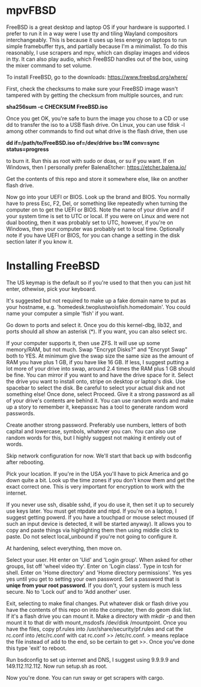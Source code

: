 # mpvFBSD
FreeBSD is a great desktop and laptop OS if your hardware is supported.
I prefer to run it in a way were I use tty and tiling Wayland compositors interchangeably. This is because it uses up less energy on laptops to run simple framebuffer ttys, and partially because I'm a minimalist. To do this reasonably, I use scrapers and mpv, which can display images and videos in tty. It can also play audio, which FreeBSD handles out of the box, using the mixer command to set volume.

To install FreeBSD, go to the downloads: https://www.freebsd.org/where/

First, check the checksums to make sure your FreeBSD image wasn't tampered with by getting the checksum from multiple sources, and run: 

**sha256sum -c CHECKSUM FreeBSD.iso**

Once you get OK, you're safe to burn the image you chose to a CD or use dd to transfer the iso to a USB flash drive. On Linux, you can use fdisk -l among other commands to find out what drive is the flash drive, then use

**dd if=/path/to/FreeBSD.iso of=/dev/drive bs=1M conv=sync status=progress**

to burn it. Run this as root with sudo or doas, or su if you want.
If on Windows, then I personally prefer BalenaEtcher: https://etcher.balena.io/

Get the contents of this repo and store it somewhere else, like on another flash drive.

Now go into your UEFI or BIOS. Look up the brand and BIOS. You normally have to press Esc, F2, Del, or something like repeatedly when turning the computer on to get the UEFI or BIOS. Note the name of your drive and if your system time is set to UTC or local. If you were on Linux and were not dual booting, then it was probably set to UTC, however, if you're on Windows, then your computer was probably set to local time.
Optionally note if you have UEFI or BIOS, for you can change a setting in the disk section later if you know it.

# Installing FreeBSD

The US keymap is the default so if you're used to that then you can just hit enter, othewise, pick your keyboard.

It's suggested but not required to make up a fake domain name to put as your hostname, e.g. 'homedesk.twoplustwoisfish.homedomain'. You could name your computer a simple 'fish' if you want.

Go down to ports and select it. Once you do this kernel-dbg, lib32, and ports should all show an asterisk (*). If you want, you can also select src.

If your computer supports it, then use ZFS. It will use up some memory/RAM, but not much. Swap "Encrypt Disks?" and "Encrypt Swap" both to YES. At minimum give the swap size the same size as the amount of RAM you have plus 1 GB, if you have like 16 GB. If less, I suggest putting a lot more of your drive into swap, around 2.4 times the RAM plus 1 GB should be fine. You can mirror if you want to and have the drive space for it.
Select the drive you want to install onto, stripe on desktop or laptop's disk. Use spacebar to select the disk. Be careful to select your actual disk and not something else! Once done, select Proceed. Give it a strong password as all of your drive's contents are behind it. You can use random words and make up a story to remember it, keepassxc has a tool to generate random word passwords.

Create another strong password. Preferably use numbers, letters of both capital and lowercase, symbols, whatever you can. You can also use random words for this, but I highly suggest not making it entirely out of words.

Skip network configuration for now. We'll start that back up with bsdconfig after rebooting.

Pick your location. If you're in the USA you'll have to pick America and go down quite a bit. Look up the time zones if you don't know them and get the exact correct one. This is very important for encryption to work with the internet. 

If you never use ssh, disable sshd, if you do use it, then set it up to securely use keys later. You must get ntpdate and ntpd. If you're on a laptop, I suggest getting powerd. If you have a touchpad or mouse select moused (if such an input device is detected, it will be started anyway). It allows you to copy and paste things via highlighting them then using middle click to paste. Do not select local_unbound if you're not going to configure it.

At hardening, select everything, then move on.

Select your user. Hit enter on 'Uid' and 'Login group'. When asked for other groups, list off 'wheel video tty'. Enter on 'Login class'. Type in tcsh for shell. Enter on 'Home directory' and 'Home directory permissions'. Yes yes yes until you get to setting your own password. Set a password that is **uniqe from your root password**. If you don't, your system is much less secure. No to 'Lock out' and to 'Add another' user.

Exit, selecting to make final changes. Put whatever disk or flash drive you have the contents of this repo on into the computer, then do geom disk list. If it's a flash drive you can mount it. Make a directory with mkdir -p and then mount it to that dir with mount_msdosfs /dev/disk /mountpoint.
Once you have the files, copy pf.rules into /usr/share/security/pf.rules and cat the rc.conf into /etc/rc.conf with cat rc.conf >> /etc/rc.conf. > means replace the file instead of add to the end, so be certain to get >>. Once you've done this type 'exit' to reboot.

Run bsdconfig to set up internet and DNS, I suggest using 9.9.9.9 and 149.112.112.112.
Now run setup.sh as root.

Now you're done. You can run sway or get scrapers with cargo.
